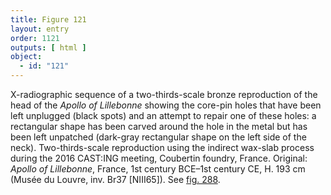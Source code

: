 ```yaml
---
title: Figure 121
layout: entry
order: 1121
outputs: [ html ]
object:
  - id: "121"
---
```


X-radiographic sequence of a two-thirds-scale bronze reproduction of the head of the *Apollo of Lillebonne* showing the core-pin holes that have been left unplugged (black spots) and an attempt to repair one of these holes: a rectangular shape has been carved around the hole in the metal but has been left unpatched (dark-gray rectangular shape on the left side of the neck). Two-thirds-scale reproduction using the indirect wax-slab process during the 2016 CAST:ING meeting, Coubertin foundry, France. Original: *Apollo of Lillebonne*, France, 1st century BCE–1st century CE, H. 193 cm (Musée du Louvre, inv. Br37 [NIII65]). See [fig. 288](/visual-atlas/288/).
